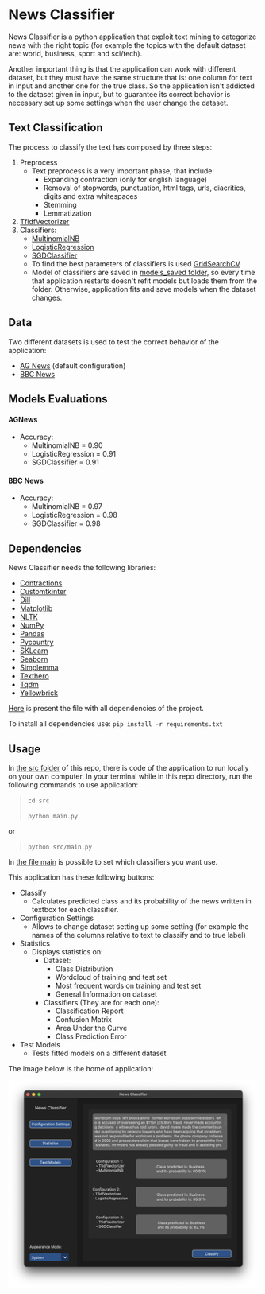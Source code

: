 # News Classifier

News Classifier is a python application that exploit text mining to categorize news with the right topic 
(for example the topics with the default dataset are: world, business, sport and sci/tech).

Another important thing is that the application can work with different dataset, but they must have 
the same structure that is: one column for text in input and another one for the true class.
So the application isn't addicted to the dataset given in input, but to guarantee its correct behavior is 
necessary set up some settings when the user change the dataset.

## Text Classification

The process to classify the text has composed by three steps:
1. Preprocess
   * Text preprocess is a very important phase, that include:
     * Expanding contraction (only for english language)
     * Removal of stopwords, punctuation, html tags, urls, diacritics, digits and extra whitespaces
     * Stemming
     * Lemmatization
2. <a href="https://scikit-learn.org/stable/modules/generated/sklearn.feature_extraction.text.TfidfVectorizer.html">TfidfVectorizer</a>
3. Classifiers:
   - <a href="https://scikit-learn.org/stable/modules/generated/sklearn.naive_bayes.MultinomialNB.html">MultinomialNB</a>
   - <a href="https://scikit-learn.org/stable/modules/generated/sklearn.linear_model.LogisticRegression.html">LogisticRegression</a>
   - <a href="https://scikit-learn.org/stable/modules/generated/sklearn.linear_model.SGDClassifier.html">SGDClassifier</a>
   * To find the best parameters of classifiers is used <a href="https://scikit-learn.org/stable/modules/generated/sklearn.model_selection.GridSearchCV.html">GridSearchCV</a>
   * Model of classifiers are saved in [models_saved folder](models_saved), so every time that application restarts doesn't refit models but 
   loads them from the folder. Otherwise, application fits and save models when the dataset changes. 

## Data

Two different datasets is used to test the correct behavior of the application:
- <a href="https://www.kaggle.com/datasets/amananandrai/ag-news-classification-dataset">AG News</a> (default configuration)
- <a href="https://www.kaggle.com/datasets/yufengdev/bbc-fulltext-and-category">BBC News</a>

## Models Evaluations

#### AGNews
* Accuracy:
  - MultinomialNB = 0.90
  - LogisticRegression = 0.91
  - SGDClassifier = 0.91

#### BBC News
* Accuracy:
  - MultinomialNB = 0.97
  - LogisticRegression = 0.98
  - SGDClassifier = 0.98

## Dependencies

News Classifier needs the following libraries:
- <a href="https://libraries.io/pypi/contractions/0.1.73">Contractions</a>
- <a href="https://libraries.io/pypi/customtkinter/5.0.3">Customtkinter</a>
- <a href="https://pypi.org/project/dill/">Dill</a>
- <a href="https://matplotlib.org">Matplotlib</a>
- <a href="https://www.nltk.org">NLTK</a>
- <a href="https://numpy.org/">NumPy</a>
- <a href="https://pandas.pydata.org/">Pandas</a>
- <a href="https://pypi.org/project/pycountry/">Pycountry</a>
- <a href="https://scikit-learn.org/stable/">SKLearn</a>
- <a href="https://seaborn.pydata.org">Seaborn</a>
- <a href="https://pypi.org/project/simplemma/">Simplemma</a>
- <a href="https://texthero.org">Texthero</a>
- <a href="https://tqdm.github.io">Tqdm</a>
- <a href="https://www.scikit-yb.org/en/latest/">Yellowbrick</a>

[Here](requirements.txt) is present the file with all dependencies of the project.

To install all dependencies use:  `pip install -r requirements.txt`

## Usage

In [the src folder](src) of this repo, there is code of the application to run locally on your own computer.
In your terminal while in this repo directory, run the following commands to use application:

>`cd src` 
> 
> `python main.py`

or
> `python src/main.py`

In [the file main](/src/main.py) is possible to set which classifiers you want use.

This application has these following buttons:
* Classify
  * Calculates predicted class and its probability of the news written in textbox for each classifier.
* Configuration Settings
  * Allows to change dataset setting up some setting (for example the names of the columns relative to text to classify and to true label)
* Statistics
  * Displays statistics on:
    * Dataset:
      * Class Distribution
      * Wordcloud of training and test set
      * Most frequent words on training and test set
      * General Information on dataset
    * Classifiers (They are for each one):
      * Classification Report
      * Confusion Matrix
      * Area Under the Curve
      * Class Prediction Error
* Test Models
  * Tests fitted models on a different dataset

The image below is the home of application:

![application_home](img/app_home.png)
